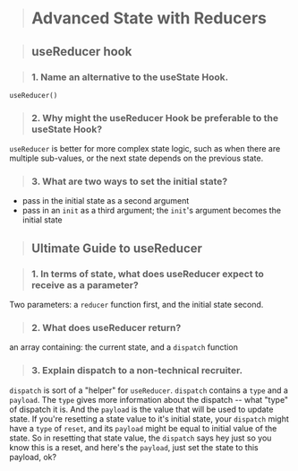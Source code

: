 > # Advanced State with Reducers

> ## useReducer hook

> ### 1.  Name an alternative to the useState Hook.

`useReducer()`

> ### 2.  Why might the useReducer Hook be preferable to the useState Hook?

`useReducer` is better for more complex state logic, such as when there are multiple sub-values, or the next state depends on the previous state.

> ### 3.  What are two ways to set the initial state?

- pass in the initial state as a second argument
- pass in an `init` as a third argument; the `init`'s argument becomes the initial state

> ## Ultimate Guide to useReducer

> ### 1.  In terms of state, what does useReducer expect to receive as a parameter?

Two parameters: a `reducer` function first, and the initial state second.

> ### 2.  What does useReducer return?

an array containing: the current state, and a `dispatch` function

> ### 3.  Explain dispatch to a non-technical recruiter.

`dispatch` is sort of a "helper" for `useReducer`. `dispatch` contains a `type` and a `payload`. The `type` gives more information about the dispatch -- what "type" of dispatch it is. And the `payload` is the value that will be used to update state. If you're resetting a state value to it's initial state, your `dispatch` might have a `type` of `reset`, and its `payload` might be equal to initial value of the state. So in resetting that state value, the `dispatch` says hey just so you know this is a reset, and here's the `payload`, just set the state to this payload, ok?
